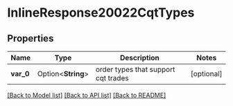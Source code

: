 # InlineResponse20022CqtTypes

## Properties

Name | Type | Description | Notes
------------ | ------------- | ------------- | -------------
**var_0** | Option<**String**> | order types that support cqt trades | [optional]

[[Back to Model list]](../README.md#documentation-for-models) [[Back to API list]](../README.md#documentation-for-api-endpoints) [[Back to README]](../README.md)


